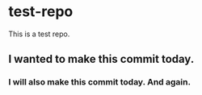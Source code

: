 # test-repo
This is a test repo.

## I wanted to make this commit today.

### I will also make this commit today. And again.

